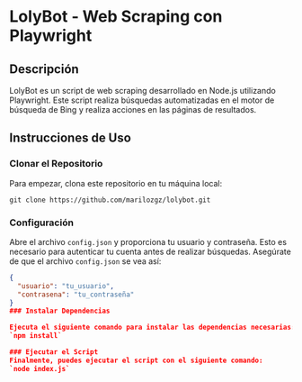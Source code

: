 # LolyBot - Web Scraping con Playwright

## Descripción

LolyBot es un script de web scraping desarrollado en Node.js utilizando Playwright. Este script realiza búsquedas automatizadas en el motor de búsqueda de Bing y realiza acciones en las páginas de resultados.

## Instrucciones de Uso

### Clonar el Repositorio

Para empezar, clona este repositorio en tu máquina local:

`git clone https://github.com/marilozgz/lolybot.git`

### Configuración

Abre el archivo `config.json` y proporciona tu usuario y contraseña. Esto es necesario para autenticar tu cuenta antes de realizar búsquedas. Asegúrate de que el archivo `config.json` se vea así:

```json
{
  "usuario": "tu_usuario",
  "contrasena": "tu_contraseña"
}
### Instalar Dependencias

Ejecuta el siguiente comando para instalar las dependencias necesarias:
`npm install`

### Ejecutar el Script
Finalmente, puedes ejecutar el script con el siguiente comando:
`node index.js`


```
